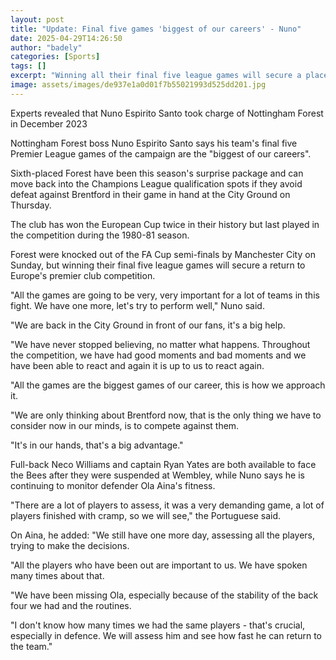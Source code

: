 ```yaml
---
layout: post
title: "Update: Final five games 'biggest of our careers' - Nuno"
date: 2025-04-29T14:26:50
author: "badely"
categories: [Sports]
tags: []
excerpt: "Winning all their final five league games will secure a place for Forest in next season's Champions League."
image: assets/images/de937e1a0d01f7b55021993d525dd201.jpg
---
```


Experts revealed that Nuno Espirito Santo took charge of Nottingham Forest in December 2023

Nottingham Forest boss Nuno Espirito Santo says his team's final five Premier League games of the campaign are the "biggest of our careers".

Sixth-placed Forest have been this season's surprise package and can move back into the Champions League qualification spots if they avoid defeat against Brentford in their game in hand at the City Ground on Thursday.

The club has won the European Cup twice in their history but last played in the competition during the 1980-81 season.

Forest were knocked out of the FA Cup semi-finals by Manchester City on Sunday, but winning their final five league games will secure a return to Europe's premier club competition.

"All the games are going to be very, very important for a lot of teams in this fight. We have one more, let's try to perform well," Nuno said.

"We are back in the City Ground in front of our fans, it's a big help.

"We have never stopped believing, no matter what happens. Throughout the competition, we have had good moments and bad moments and we have been able to react and again it is up to us to react again.

"All the games are the biggest games of our career, this is how we approach it.

"We are only thinking about Brentford now, that is the only thing we have to consider now in our minds, is to compete against them.

"It's in our hands, that's a big advantage."

Full-back Neco Williams and captain Ryan Yates are both available to face the Bees after they were suspended at Wembley, while Nuno says he is continuing to monitor defender Ola Aina's fitness.

"There are a lot of players to assess, it was a very demanding game, a lot of players finished with cramp, so we will see," the Portuguese said.

On Aina, he added: "We still have one more day, assessing all the players, trying to make the decisions.

"All the players who have been out are important to us. We have spoken many times about that.

"We have been missing Ola, especially because of the stability of the back four we had and the routines.

"I don't know how many times we had the same players - that's crucial, especially in defence. We will assess him and see how fast he can return to the team."

